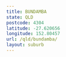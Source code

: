 ```yaml
---
title: BUNDAMBA
state: QLD
postcode: 4304
latitude: -27.620656
longitude: 152.80457
url: /qld/bundamba/
layout: suburb
---
```

